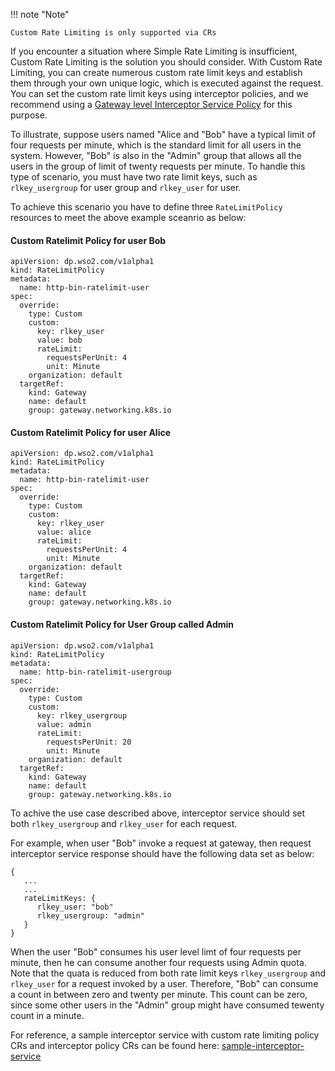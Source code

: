
!!! note "Note"
    
    Custom Rate Limiting is only supported via CRs

If you encounter a situation where Simple Rate Limiting is insufficient, Custom Rate Limiting is the solution you should consider. With Custom Rate Limiting, you can create numerous custom rate limit keys and establish them through your own unique logic, which is executed against the request. You can set the custom rate limit keys using interceptor policies, and we recommend using a [Gateway level Interceptor Service Policy](../../create-and-attach-api-policies/interceptors/interceptors-via-crs/#configuring-gateway-level-interceptors) for this purpose.

To illustrate, suppose users named "Alice and "Bob" have a typical limit of four requests per minute, which is the standard limit for all users in the system. However, "Bob" is also in the "Admin" group that allows all the users in the group of limit of twenty requests per minute. To handle this type of scenario, you must have two rate limit keys, such as `rlkey_usergroup` for user group and `rlkey_user` for user. 

To achieve this scenario you have to define three `RateLimitPolicy` resources to meet the above example sceanrio as below:

#### Custom Ratelimit Policy for user Bob
```
apiVersion: dp.wso2.com/v1alpha1
kind: RateLimitPolicy
metadata:
  name: http-bin-ratelimit-user
spec:
  override:
    type: Custom
    custom:
      key: rlkey_user
      value: bob
      rateLimit:
        requestsPerUnit: 4
        unit: Minute
    organization: default
  targetRef:
    kind: Gateway
    name: default
    group: gateway.networking.k8s.io
```

#### Custom Ratelimit Policy for user Alice
```
apiVersion: dp.wso2.com/v1alpha1
kind: RateLimitPolicy
metadata:
  name: http-bin-ratelimit-user
spec:
  override:
    type: Custom
    custom:
      key: rlkey_user
      value: alice
      rateLimit:
        requestsPerUnit: 4
        unit: Minute
    organization: default
  targetRef:
    kind: Gateway
    name: default
    group: gateway.networking.k8s.io
```

#### Custom Ratelimit Policy for User Group called Admin
```
apiVersion: dp.wso2.com/v1alpha1
kind: RateLimitPolicy
metadata:
  name: http-bin-ratelimit-usergroup
spec:
  override:
    type: Custom
    custom:
      key: rlkey_usergroup
      value: admin
      rateLimit:
        requestsPerUnit: 20
        unit: Minute
    organization: default
  targetRef:
    kind: Gateway
    name: default
    group: gateway.networking.k8s.io
```

To achive the use case described above, interceptor service should set both `rlkey_usergroup` and `rlkey_user` for each request.

For example, when user "Bob" invoke a request at gateway, then request interceptor service response should have the following data set as below:
```
{
   ...
   ...
   rateLimitKeys: {
      rlkey_user: "bob"
      rlkey_usergroup: "admin"
   }
}
```

When the user "Bob" consumes his user level limt of four requests per minute, then he can consume another four requests using Admin quota. Note that the quata is reduced from both rate limit keys `rlkey_usergroup` and `rlkey_user` for a request invoked by a user. Therefore, "Bob" can consume a count in between zero and twenty per minute. This count can be zero, since some other users in the "Admin" group might have consumed tewenty count in a minute.

For reference, a sample interceptor service with custom rate limiting policy CRs and interceptor policy CRs can be found here: [sample-interceptor-service](https://github.com/wso2/apk/samples/custom-ratelimit-interceptor-service)

